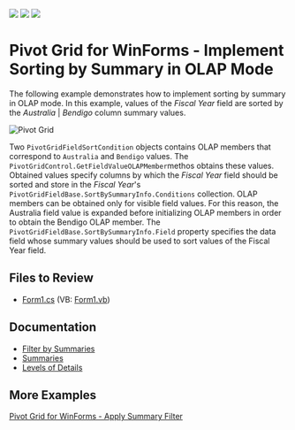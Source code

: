 <!-- default badges list -->
![](https://img.shields.io/endpoint?url=https://codecentral.devexpress.com/api/v1/VersionRange/128582161/22.1.2%2B)
[![](https://img.shields.io/badge/Open_in_DevExpress_Support_Center-FF7200?style=flat-square&logo=DevExpress&logoColor=white)](https://supportcenter.devexpress.com/ticket/details/E3023)
[![](https://img.shields.io/badge/📖_How_to_use_DevExpress_Examples-e9f6fc?style=flat-square)](https://docs.devexpress.com/GeneralInformation/403183)
<!-- default badges end -->

# Pivot Grid for WinForms - Implement Sorting by Summary in OLAP Mode

The following example demonstrates how to implement sorting by summary in OLAP mode. In this example, values of the _Fiscal Year_ field are sorted by the _Australia_ | _Bendigo_ column summary values.

![Pivot Grid](images/pivotgrid.png)

 Two `PivotGridFieldSortCondition` objects contains OLAP members that correspond to `Australia` and `Bendigo` values. The `PivotGridControl.GetFieldValueOLAPMember`methos obtains these values. Obtained values specify columns by which the _Fiscal Year_ field should be sorted and store in the _Fiscal Year_'s `PivotGridFieldBase.SortBySummaryInfo.Conditions` collection. OLAP members can be obtained only for visible field values. For this reason, the Australia field value is expanded before initializing OLAP members in order to obtain the Bendigo OLAP member. The `PivotGridFieldBase.SortBySummaryInfo.Field` property specifies the data field whose summary values should be used to sort values of the Fiscal Year field.

## Files to Review

* [Form1.cs](./CS/XtraPivotGrid_OLAPSortBySummary/Form1.cs) (VB: [Form1.vb](./VB/XtraPivotGrid_OLAPSortBySummary/Form1.vb))

## Documentation

- [Filter by Summaries](https://docs.devexpress.com/WindowsForms/11545/controls-and-libraries/pivot-grid/data-shaping/filtering/filter-by-summaries)
- [Summaries](https://docs.devexpress.com/WindowsForms/9384)
- [Levels of Details](https://docs.devexpress.com/WindowsForms/1796/controls-and-libraries/pivot-grid/fundamentals/hierarchical-value-presentation#use-resulting-detail-levels)

## More Examples

[Pivot Grid for WinForms - Apply Summary Filter](https://github.com/DevExpress-Examples/winforms-pivot-apply-summary-filter) 



